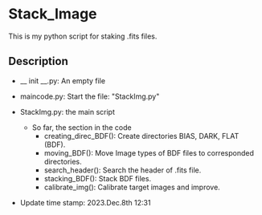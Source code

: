 # Stack_Image
This is my python script for staking .fits files.

## Description
- __ init __.py: An empty file
- maincode.py: Start the file: "StackImg.py"
- StackImg.py: the main script
  - So far, the section in the code
    - creating_direc_BDF(): Create directories BIAS, DARK, FLAT (BDF).
    - moving_BDF(): Move Image types of BDF files to corresponded directories.
    - search_header(): Search the header of .fits file.
    - stacking_BDF(): Stack BDF files.
    - calibrate_img(): Calibrate target images and improve.

- Update time stamp: 2023.Dec.8th 12:31 
